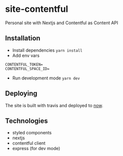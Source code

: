 # site-contentful
Personal site with Nextjs and Contentful as Content API

## Installation

- Install dependencies `yarn install`
- Add env vars
```
CONTENTFUL_TOKEN=
CONTENTFUL_SPACE_ID=
```
- Run development mode `yarn dev`

## Deploying
The site is built with travis and deployed to [now](https://zeit.co/now).

## Technologies

- styled components
- nextjs
- contentful client
- express (for dev mode)
